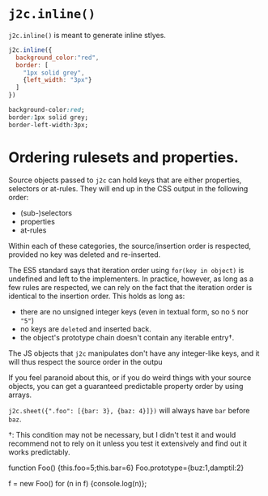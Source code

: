 # `j2c.inline()`

`j2c.inline()` is meant to generate inline stlyes.


```JavaScript
j2c.inline({
  background_color:"red",
  border: [
    "1px solid grey",
    {left_width: "3px"}
  ]
})
```

```CSS
background-color:red;
border:1px solid grey;
border-left-width:3px;
```

# Ordering rulesets and properties.

Source objects passed to `j2c` can hold keys that are either properties, selectors or at-rules. They will end up in the CSS output in the following order:

- (sub-)selectors
- properties
- at-rules

Within each of these categories, the source/insertion order is respected, provided no key was deleted and re-inserted.

The ES5 standard says that iteration order using `for(key in object)` is undefined and left to the implementers. In practice, however, as long as a few rules are respected, we can rely on the fact that the iteration order is identical to the insertion order. This holds as long as:

- there are no unsigned integer keys (even in textual form, so no `5` nor `"5"`)
- no keys are `delete`d and inserted back.
- the object's prototype chain doesn't contain any iterable entry†.

The JS objects that `j2c` manipulates don't have any integer-like keys, and it will thus respect the source order in the outpu

If you feel paranoid about this, or if you do weird things with your source objects, you can get a guaranteed predictable property order by using arrays.

`j2c.sheet({".foo": [{bar: 3}, {baz: 4}]})` will always have `bar` before `baz`.

†: This condition may not be necessary, but I didn't test it and would recommend not to rely on it unless you test it extensively and find out it works predictably.

function Foo() {this.foo=5;this.bar=6}
Foo.prototype={buz:1,damptil:2}

f = new Foo()
for (n in f) {console.log(n)};
